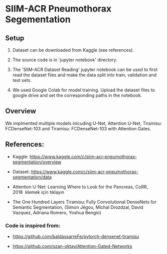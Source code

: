 # SIIM-ACR Pneumothorax Segementation

## Setup

1. Dataset can be downloaded from Kaggle (see references).

2. The source code is in 'jupyter notebook' directory.

3. The 'SIIM-ACR Dataset Reading' jupyter notebook can be used to first read the dataset files and make the data split into train, validation and test sets.

4. We used Google Colab for model training. Upload the dataset files to google drive and set the corresponding paths in the notebook.

## Overview
We implmented multiple models inlcuding U-Net, Attention U-Net, Tiramisu: FCDenseNet-103 and Tiramisu: FCDenseNet-103 with Attention Gates.

## References:

* Kaggle: https://www.kaggle.com/c/siim-acr-pneumothorax-segmentation/overview

* Dataset: https://www.kaggle.com/c/siim-acr-pneumothorax-segmentation/data

* Attention U-Net: Learning Where to Look for the Pancreas, CoRR, 2018  klemek için tıklayın

* The One Hundred Layers Tiramisu: Fully Convolutional DenseNets for Semantic Segmentation, (Simon Jégou, Michal Drozdzal, David Vazquez, Adriana Romero, Yoshua Bengio)

### Code is inspired from:

* https://github.com/baldassarreFe/pytorch-densenet-tiramisu

* https://github.com/ozan-oktay/Attention-Gated-Networks

